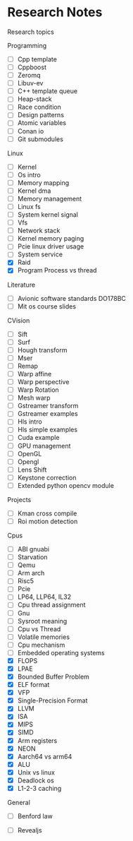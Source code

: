 # Research Notes

Research topics

Programming
- [ ] Cpp template
- [ ] Cppboost
- [ ] Zeromq
- [ ] Libuv-ev
- [ ] C++ template queue
- [ ] Heap-stack
- [ ] Race condition
- [ ] Design patterns
- [ ] Atomic variables
- [ ] Conan io
- [ ] Git submodules

Linux
- [ ] Kernel
- [ ] Os intro
- [ ] Memory mapping
- [ ] Kernel dma
- [ ] Memory management
- [ ] Linux fs
- [ ] System kernel signal
- [ ] Vfs
- [ ] Network stack
- [ ] Kernel memory paging
- [ ] Pcie linux driver usage
- [ ] System service
- [x] Raid
- [x] Program Process vs thread

Literature
- [ ] Avionic software standards DO178BC
- [ ] Mit os course slides

CVision
- [ ] Sift
- [ ] Surf
- [ ] Hough transform
- [ ] Mser
- [ ] Remap
- [ ] Warp affine
- [ ] Warp perspective
- [ ] Warp Rotation
- [ ] Mesh warp
- [ ] Gstreamer transform
- [ ] Gstreamer examples
- [ ] Hls intro
- [ ] Hls simple examples
- [ ] Cuda example
- [ ] GPU management
- [ ] OpenGL
- [ ] Opengl
- [ ] Lens Shift
- [ ] Keystone correction
- [ ] Extended python opencv module

Projects
- [ ] Kman cross compile
- [ ] Roi motion detection

Cpus
- [ ] ABI gnuabi
- [ ] Starvation
- [ ] Qemu
- [ ] Arm arch
- [ ] Risc5
- [ ] Pcie
- [ ] LP64, LLP64, IL32
- [ ] Cpu thread assignment
- [ ] Gnu
- [ ] Sysroot meaning
- [ ] Cpu vs Thread 
- [ ] Volatile memories
- [ ] Cpu mechanism
- [ ] Embedded operating systems
- [x] FLOPS
- [x] LPAE
- [x] Bounded Buffer Problem
- [x] ELF format
- [x] VFP
- [x] Single-Precision Format
- [x] LLVM
- [x] ISA
- [x] MIPS
- [x] SIMD 
- [x] Arm registers
- [x] NEON
- [x] Aarch64 vs arm64
- [x] ALU
- [x] Unix vs linux
- [x] Deadlock os
- [x] L1-2-3 caching

General
- [ ] Benford law
- [ ] Revealjs

